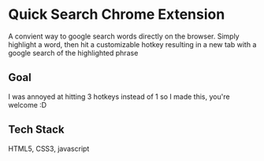 # Quick Search Chrome Extension

A convient way to google search words directly on the browser. Simply highlight a word, then hit a customizable hotkey resulting in a new tab with a google search of the highlighted phrase

## Goal

I was annoyed at hitting 3 hotkeys instead of 1 so I made this, you're welcome :D

## Tech Stack
HTML5, CSS3, javascript
